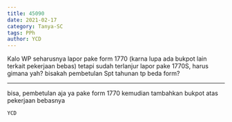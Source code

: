 ```yaml
---
title: 45090
date: 2021-02-17
category: Tanya-SC
tags: PPh
author: YCD
---
```


Kalo WP seharusnya lapor pake form 1770 (karna lupa ada bukpot lain terkait pekerjaan bebas) tetapi sudah terlanjur lapor pake 1770S, harus gimana yah? bisakah pembetulan Spt tahunan tp beda form?

---

bisa, pembetulan aja ya pake form 1770 kemudian tambahkan bukpot atas pekerjaan bebasnya

`YCD`
